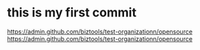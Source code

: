# this is my first commit
https://admin.github.com/biztools/test-organizationn/opensource
https://admin.github.com/biztools/test-organizationn/opensource
